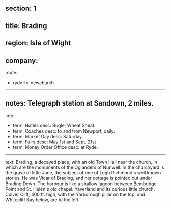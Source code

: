 ﻿section: 1
----
title: Brading
----
region: Isle of Wight
----
company:
----
route:
- ryde-to-newchurch
----
notes: Telegraph station at Sandown, 2 miles.
----
info:
- term: Hotels
  desc: Bugle; Wheat Sheaf.
- term: Coaches
  desc: to and from Newport, daily.
- term: Market Day
  desc: Saturday.
- term: Fairs
  desc: May 1st and Sept. 21st
- term: Money Order Office
  desc: at Ryde.
----
text: Brading, a decayed place, with an old Town Hall near the church, in which are the monuments of the Oglanders of Nunwell. In the churchyard is the grave of little Jane, the subject of one of Legh Richmond's well known stories. He was Vicar of Brading, and her cottage is pointed out under Brading Down. The harbour is like a shallow lagoon between Bembridge Point and St. Helen's old chapel. Yaverland and its curious little church, Culver Cliff, 400 ft. high, with the Yarborough pillar on the top, and Whitecliff Bay below, are to the left.
